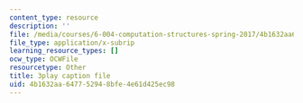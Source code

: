 ```yaml
---
content_type: resource
description: ''
file: /media/courses/6-004-computation-structures-spring-2017/4b1632aa647752948bfe4e61d425ec98_S1PUUyVdC9M.vtt
file_type: application/x-subrip
learning_resource_types: []
ocw_type: OCWFile
resourcetype: Other
title: 3play caption file
uid: 4b1632aa-6477-5294-8bfe-4e61d425ec98
---
```


